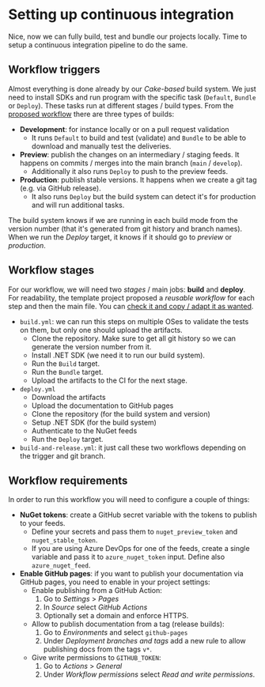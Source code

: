 # Setting up continuous integration

Nice, now we can fully build, test and bundle our projects locally. Time to
setup a continuous integration pipeline to do the same.

## Workflow triggers

Almost everything is done already by our _Cake-based_ build system. We just need
to install SDKs and run program with the specific task (`Default`, `Bundle` or
`Deploy`). These tasks run at different stages / build types. From the
[proposed workflow](../workflows/pipeline.md) there are three types of builds:

- **Development**: for instance locally or on a pull request validation
  - It runs `Default` to build and test (validate) and `Bundle` to be able to
    download and manually test the deliveries.
- **Preview**: publish the changes on an intermediary / staging feeds. It
  happens on commits / merges into the main branch (`main` / `develop`).
  - Additionally it also runs `Deploy` to push to the preview feeds.
- **Production**: publish stable versions. It happens when we create a git tag
  (e.g. via GitHub release).
  - It also runs `Deploy` but the build system can detect it's for production
    and will run additional tasks.

The build system knows if we are running in each build mode from the version
number (that it's generated from git history and branch names). When we run the
_Deploy_ target, it knows if it should go to _preview_ or _production_.

## Workflow stages

For our workflow, we will need two _stages_ / main jobs: **build** and
**deploy**. For readability, the template project proposed a _reusable workflow_
for each step and then the main file. You can
[check it and copy / adapt it as wanted](https://github.com/pleonex/template-csharp/tree/main/.github/workflows).

- `build.yml`: we can run this steps on multiple OSes to validate the tests on
  them, but only one should upload the artifacts.
  - Clone the repository. Make sure to get all git history so we can generate
    the version number from it.
  - Install .NET SDK (we need it to run our build system).
  - Run the `Build` target.
  - Run the `Bundle` target.
  - Upload the artifacts to the CI for the next stage.
- `deploy.yml`
  - Download the artifacts
  - Upload the documentation to GitHub pages
  - Clone the repository (for the build system and version)
  - Setup .NET SDK (for the build system)
  - Authenticate to the NuGet feeds
  - Run the `Deploy` target.
- `build-and-release.yml`: it just call these two workflows depending on the
  trigger and git branch.

## Workflow requirements

In order to run this workflow you will need to configure a couple of things:

- **NuGet tokens**: create a GitHub secret variable with the tokens to publish
  to your feeds.
  - Define your secrets and pass them to `nuget_preview_token` and
    `nuget_stable_token`.
  - If you are using Azure DevOps for one of the feeds, create a single variable
    and pass it to `azure_nuget_token` input. Define also `azure_nuget_feed`.
- **Enable GitHub pages**: if you want to publish your documentation via GitHub
  pages, you need to enable in your project settings:
  - Enable publishing from a GitHub Action:
    1. Go to _Settings_ > _Pages_
    2. In _Source_ select _GitHub Actions_
    3. Optionally set a domain and enforce HTTPS.
  - Allow to publish documentation from a tag (release builds):
    1. Go to _Environments_ and select `github-pages`
    2. Under _Deployment branches and tags_ add a new rule to allow publishing
       docs from the tags `v*`.
  - Give write permissions to `GITHUB_TOKEN`:
    1. Go to _Actions_ > _General_
    2. Under _Workflow permissions_ select _Read and write permissions_.

